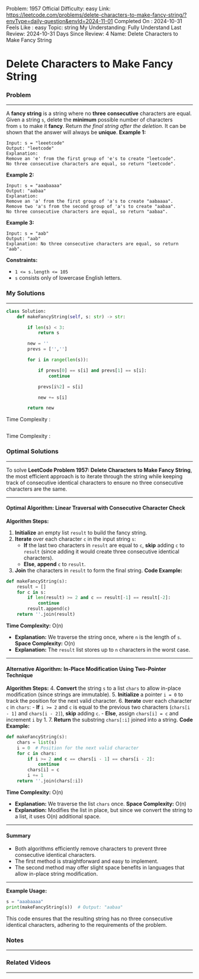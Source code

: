 Problem: 1957
Official Difficulty: easy
Link: https://leetcode.com/problems/delete-characters-to-make-fancy-string/?envType=daily-question&envId=2024-11-01
Completed On : 2024-10-31
Feels Like : easy
Topic: string
My Understanding: Fully Understand
Last Review: 2024-10-31
Days Since Review: 4
Name: Delete Characters to Make Fancy String

# Delete Characters to Make Fancy String
### Problem
___
A **fancy string** is a string where no **three** **consecutive** characters are equal.
Given a string `s`, delete the **minimum** possible number of characters from `s` to make it **fancy**.
Return *the final string after the deletion*. It can be shown that the answer will always be **unique**.
**Example 1:**
```plain text
Input: s = "leeetcode"
Output: "leetcode"
Explanation:
Remove an 'e' from the first group of 'e's to create "leetcode".
No three consecutive characters are equal, so return "leetcode".
```
**Example 2:**
```plain text
Input: s = "aaabaaaa"
Output: "aabaa"
Explanation:
Remove an 'a' from the first group of 'a's to create "aabaaaa".
Remove two 'a's from the second group of 'a's to create "aabaa".
No three consecutive characters are equal, so return "aabaa".

```
**Example 3:**
```plain text
Input: s = "aab"
Output: "aab"
Explanation: No three consecutive characters are equal, so return "aab".
```
**Constraints:**
- `1 <= s.length <= 105`
- `s` consists only of lowercase English letters.
### My Solutions
___
```python
class Solution:
    def makeFancyString(self, s: str) -> str:

        if len(s) < 3:
            return s

        new = ''
        prevs = ['','']

        for i in range(len(s)):

            if prevs[0] == s[i] and prevs[1] == s[i]:
                continue

            prevs[i%2] = s[i]

            new += s[i]

        return new
```

Time Complexity :
```python

```

Time Complexity : 
### Optimal Solutions
___
To solve **LeetCode Problem 1957: Delete Characters to Make Fancy String**, the most efficient approach is to iterate through the string while keeping track of consecutive identical characters to ensure no three consecutive characters are the same.
___
#### **Optimal Algorithm: Linear Traversal with Consecutive Character Check**
**Algorithm Steps:**
1. **Initialize** an empty list `result` to build the fancy string.
2. **Iterate** over each character `c` in the input string `s`:
	- **If** the last two characters in `result` are equal to `c`, **skip** adding `c` to `result` (since adding it would create three consecutive identical characters).
	- **Else**, **append** `c` to `result`.
3. **Join** the characters in `result` to form the final string.
**Code Example:**
```python
def makeFancyString(s):
    result = []
    for c in s:
        if len(result) >= 2 and c == result[-1] == result[-2]:
            continue
        result.append(c)
    return ''.join(result)

```
**Time Complexity:** O(n)
- **Explanation:** We traverse the string once, where `n` is the length of `s`.
**Space Complexity:** O(n)
- **Explanation:** The `result` list stores up to `n` characters in the worst case.
___
#### **Alternative Algorithm: In-Place Modification Using Two-Pointer Technique**
**Algorithm Steps:**
4. **Convert** the string `s` to a list `chars` to allow in-place modification (since strings are immutable).
5. **Initialize** a pointer `i = 0` to track the position for the next valid character.
6. **Iterate** over each character `c` in `chars`:
	- **If** `i >= 2` and `c` is equal to the previous two characters (`chars[i - 1]` and `chars[i - 2]`), **skip** adding `c`.
	- **Else**, assign `chars[i] = c` and increment `i` by 1.
7. **Return** the substring `chars[:i]` joined into a string.
**Code Example:**
```python
def makeFancyString(s):
    chars = list(s)
    i = 0  # Position for the next valid character
    for c in chars:
        if i >= 2 and c == chars[i - 1] == chars[i - 2]:
            continue
        chars[i] = c
        i += 1
    return ''.join(chars[:i])

```
**Time Complexity:** O(n)
- **Explanation:** We traverse the list `chars` once.
**Space Complexity:** O(n)
- **Explanation:** Modifies the list in place, but since we convert the string to a list, it uses O(n) additional space.
___
#### **Summary**
- Both algorithms efficiently remove characters to prevent three consecutive identical characters.
- The first method is straightforward and easy to implement.
- The second method may offer slight space benefits in languages that allow in-place string modification.
___
**Example Usage:**
```python
s = "aaabaaaa"
print(makeFancyString(s))  # Output: "aabaa"

```
This code ensures that the resulting string has no three consecutive identical characters, adhering to the requirements of the problem.
### Notes
___
 
### Related Videos 
___
[]()